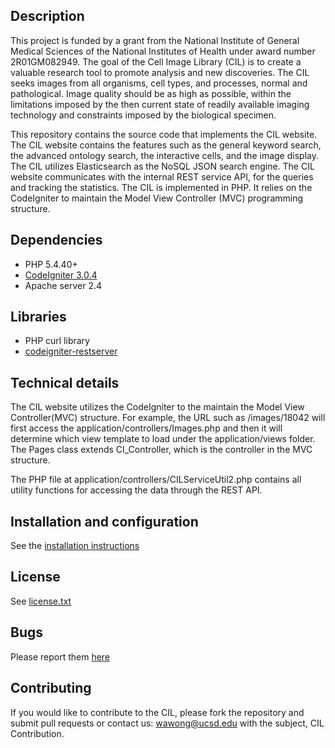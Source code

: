 ## Description
This project is funded by a grant from the National Institute of General Medical Sciences of the National Institutes of 
Health under award number 2R01GM082949. The goal of the Cell Image Library (CIL) is to create a valuable research tool 
to promote analysis and new discoveries. The CIL seeks images from all organisms, cell types, and processes, normal 
and pathological. Image quality should be as high as possible, within the limitations imposed by the then current state of readily available imaging technology 
and constraints imposed by the biological specimen.

This repository contains the source code that implements the CIL website. The CIL website contains the features
such as the general keyword search, the advanced ontology search, the interactive cells, and the image display. The CIL
utilizes Elasticsearch as the NoSQL JSON search engine.  The CIL website communicates with the internal REST service API,
for the queries and tracking the statistics. The CIL is implemented in PHP. It relies on the CodeIgniter to maintain 
the Model View Controller (MVC) programming structure.

## Dependencies
* PHP 5.4.40+
* [CodeIgniter 3.0.4](https://www.codeigniter.com/)
* Apache server 2.4


## Libraries
* PHP curl library
* [codeigniter-restserver](https://github.com/chriskacerguis/codeigniter-restserver)


## Technical details
The CIL website utilizes the CodeIgniter to the maintain the Model View Controller(MVC) structure. For example, 
the URL such as /images/18042 will first access the application/controllers/Images.php and then it will determine which
view template to load under the application/views folder. The Pages class extends CI_Controller, which is the controller 
in the MVC structure. 

The PHP file at application/controllers/CILServiceUtil2.php contains all utility functions for accessing the data through the REST API.

## Installation and configuration
See the [installation instructions](https://github.com/slash-segmentation/CIL_PHP_Website/wiki/CIL_website_deployment)


## License
See [license.txt](https://github.com/slash-segmentation/CIL_PHP_Website/blob/master/license.txt)

## Bugs
Please report them [here](https://github.com/slash-segmentation/CIL_PHP_Website/issues)

## Contributing
If you would like to contribute to the CIL, please fork the repository and submit pull requests or contact us: wawong@ucsd.edu with the subject, CIL Contribution.